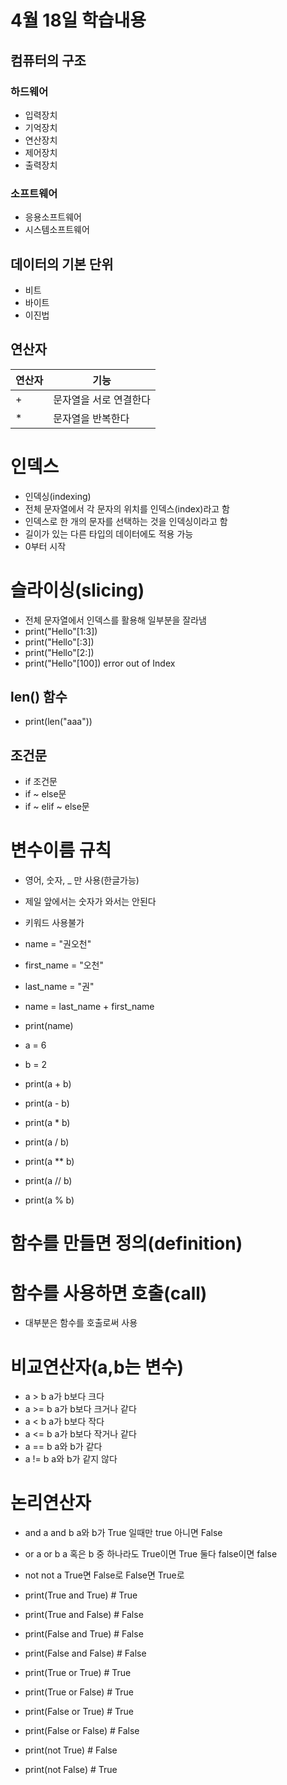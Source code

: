 # 4월 18일 학습내용
## 컴퓨터의 구조
### 하드웨어
- 입력장치
- 기억장치
- 연산장치
- 제어장치
- 출력장치
### 소프트웨어
- 응용소프트웨어
- 시스템소프트웨어
## 데이터의 기본 단위
- 비트
- 바이트
- 이진법
## 연산자
연산자 | 기능
------|--
\+ | 문자열을 서로 연결한다
\* | 문자열을 반복한다
# 인덱스
-  인덱싱(indexing)
- 전체 문자열에서 각 문자의 위치를 인덱스(index)라고 함
- 인덱스로 한 개의 문자를 선택하는 것을 인덱싱이라고 함
- 길이가 있는 다른 타입의 데이터에도 적용 가능
- 0부터 시작
# 슬라이싱(slicing)
- 전체 문자열에서 인덱스를 활용해 일부분을 잘라냄
- print("Hello"[1:3])
- print("Hello"[:3])
- print("Hello"[2:])
- print("Hello"[100]) error out of Index
## len() 함수 
- print(len("aaa"))
## 조건문
- if 조건문
- if ~ else문
- if ~ elif ~ else문


# 변수이름 규칙
- 영어, 숫자, _ 만 사용(한글가능)
- 제일 앞에서는 숫자가 와서는 안된다
- 키워드 사용불가

- name = "권오천"
- first_name = "오천"
- last_name = "권"
- name = last_name + first_name
- print(name)

- a = 6
- b = 2
- print(a + b)
- print(a - b)
- print(a * b)
- print(a / b)
- print(a ** b)
- print(a // b)
- print(a % b)

# 함수를 만들면 정의(definition)
# 함수를 사용하면 호출(call)
- 대부분은 함수를 호출로써 사용

# 비교연산자(a,b는 변수)
- a > b a가 b보다 크다
- a >= b a가 b보다 크거나 같다
- a < b a가 b보다 작다
- a <= b a가 b보다 작거나 같다
- a == b a와 b가 같다
- a != b a와 b가 같지 않다
# 논리연산자
- and a and b a와 b가 True 일때만 true 아니면 False
- or a or b a 혹은 b 중 하나라도 True이면 True 둘다 false이면 false
- not not a True면 False로 False면 True로

- print(True and True) # True
- print(True and False) # False
- print(False and True) # False
- print(False and False) # False

- print(True or True) # True
- print(True or False) # True
- print(False or True) # True
- print(False or False) # False

- print(not True) # False
- print(not False) # True

